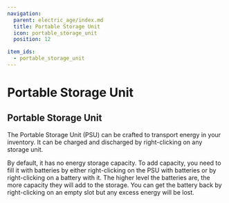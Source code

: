 ```yaml
---
navigation:
  parent: electric_age/index.md
  title: Portable Storage Unit
  icon: portable_storage_unit
  position: 12

item_ids:
  - portable_storage_unit
---
```


# Portable Storage Unit

## Portable Storage Unit

<Recipe id="modern_industrialization:electric_age/battery/portable_storage_unit_asbl" />

The Portable Storage Unit (PSU) can be crafted to transport energy in your inventory. It can be charged and discharged by right-clicking on any storage unit.

By default, it has no energy storage capacity. To add capacity, you need to fill it with batteries by either right-clicking on the PSU with batteries or by right-clicking on a battery with it. The higher level the batteries are, the more capacity they will add to the storage. You can get the battery back by right-clicking on an empty slot but any excess energy will be lost.

